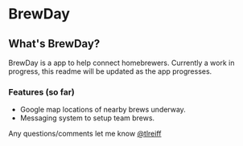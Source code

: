 # BrewDay

## What's BrewDay?
BrewDay is a app to help connect homebrewers. Currently a work in progress, this readme will be updated as the app progresses.

### Features (so far)
* Google map locations of nearby brews underway.
* Messaging system to setup team brews.

Any questions/comments let me know [@tlreiff](https://twitter.com/tlreiff)
